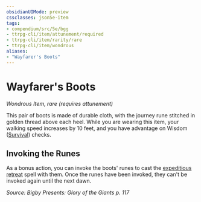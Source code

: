 ```yaml
---
obsidianUIMode: preview
cssclasses: json5e-item
tags:
- compendium/src/5e/bgg
- ttrpg-cli/item/attunement/required
- ttrpg-cli/item/rarity/rare
- ttrpg-cli/item/wondrous
aliases: 
- "Wayfarer's Boots"
---
```

# Wayfarer's Boots
*Wondrous Item, rare (requires attunement)*  


This pair of boots is made of durable cloth, with the journey rune stitched in golden thread above each heel. While you are wearing this item, your walking speed increases by 10 feet, and you have advantage on Wisdom ([Survival](/3-Mechanics/CLI/rules/skills.md#Survival)) checks.

## Invoking the Runes

As a bonus action, you can invoke the boots' runes to cast the [expeditious retreat](/3-Mechanics/CLI/spells/expeditious-retreat.md) spell with them. Once the runes have been invoked, they can't be invoked again until the next dawn.

*Source: Bigby Presents: Glory of the Giants p. 117*